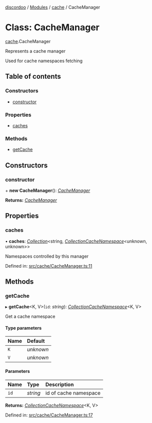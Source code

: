 [discordoo](../README.md) / [Modules](../modules.md) / [cache](../modules/cache.md) / CacheManager

# Class: CacheManager

[cache](../modules/cache.md).CacheManager

Represents a cache manager

Used for cache namespaces fetching

## Table of contents

### Constructors

- [constructor](cache.cachemanager.md#constructor)

### Properties

- [caches](cache.cachemanager.md#caches)

### Methods

- [getCache](cache.cachemanager.md#getcache)

## Constructors

### constructor

\+ **new CacheManager**(): [*CacheManager*](cache.cachemanager.md)

**Returns:** [*CacheManager*](cache.cachemanager.md)

## Properties

### caches

• **caches**: [*Collection*](collection.collection-1.md)<string, [*CollectionCacheNamespace*](cache.collectioncachenamespace.md)<unknown, unknown\>\>

Namespaces controlled by this manager

Defined in: [src/cache/CacheManager.ts:11](https://github.com/Discordoo/discordoo/blob/75592d0/src/cache/CacheManager.ts#L11)

## Methods

### getCache

▸ **getCache**<K, V\>(`id`: *string*): [*CollectionCacheNamespace*](cache.collectioncachenamespace.md)<K, V\>

Get a cache namespace

#### Type parameters

| Name | Default |
| :------ | :------ |
| `K` | *unknown* |
| `V` | *unknown* |

#### Parameters

| Name | Type | Description |
| :------ | :------ | :------ |
| `id` | *string* | id of cache namespace |

**Returns:** [*CollectionCacheNamespace*](cache.collectioncachenamespace.md)<K, V\>

Defined in: [src/cache/CacheManager.ts:17](https://github.com/Discordoo/discordoo/blob/75592d0/src/cache/CacheManager.ts#L17)
